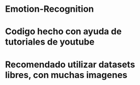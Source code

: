 # Emotion-Recognition

# Codigo hecho con ayuda de tutoriales de youtube
# Recomendado utilizar datasets libres, con muchas imagenes
